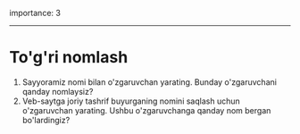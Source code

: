 importance: 3

---

# To'g'ri nomlash

1. Sayyoramiz nomi bilan o'zgaruvchan yarating. Bunday o'zgaruvchani qanday nomlaysiz?
2. Veb-saytga joriy tashrif buyurganing nomini saqlash uchun o'zgaruvchan yarating. Ushbu o'zgaruvchanga qanday nom bergan bo'lardingiz?